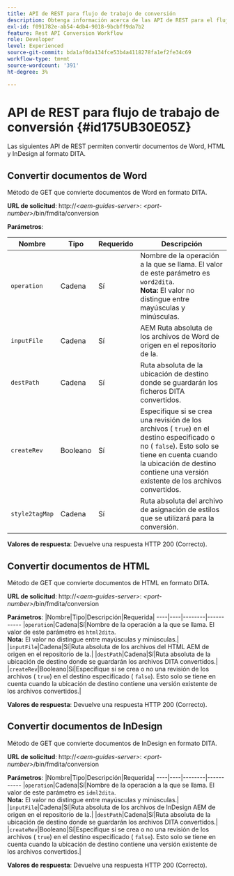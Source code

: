 ```yaml
---
title: API de REST para flujo de trabajo de conversión
description: Obtenga información acerca de las API de REST para el flujo de trabajo de conversión
exl-id: f091782e-ab54-4db4-9018-9bcbff9da7b2
feature: Rest API Conversion Workflow
role: Developer
level: Experienced
source-git-commit: bda1af0da134fce53b4a4118278fa1ef2fe34c69
workflow-type: tm+mt
source-wordcount: '391'
ht-degree: 3%

---
```


# API de REST para flujo de trabajo de conversión {#id175UB30E05Z}

Las siguientes API de REST permiten convertir documentos de Word, HTML y InDesign al formato DITA.

## Convertir documentos de Word

Método de GET que convierte documentos de Word en formato DITA.

**URL de solicitud**:
http://*&lt;aem-guides-server\>*: *&lt;port-number\>*/bin/fmdita/conversion

**Parámetros**:

| Nombre | Tipo | Requerido | Descripción |
|----|----|--------|-----------|
| ``operation`` | Cadena | Sí | Nombre de la operación a la que se llama. El valor de este parámetro es ``word2dita``. <br> **Nota:** El valor no distingue entre mayúsculas y minúsculas. |
| `inputFile` | Cadena | Sí | AEM Ruta absoluta de los archivos de Word de origen en el repositorio de la. |
| `destPath` | Cadena | Sí | Ruta absoluta de la ubicación de destino donde se guardarán los ficheros DITA convertidos. |
| `createRev` | Booleano | Sí | Especifique si se crea una revisión de los archivos \( `true`\) en el destino especificado o no \( `false`\). Esto solo se tiene en cuenta cuando la ubicación de destino contiene una versión existente de los archivos convertidos. |
| `style2tagMap` | Cadena | Sí | Ruta absoluta del archivo de asignación de estilos que se utilizará para la conversión. |

**Valores de respuesta**:
Devuelve una respuesta HTTP 200 \(Correcto\).

## Convertir documentos de HTML

Método de GET que convierte documentos de HTML en formato DITA.

**URL de solicitud**:
http://*&lt;aem-guides-server\>*: *&lt;port-number\>*/bin/fmdita/conversion

**Parámetros**:
|Nombre|Tipo|Descripción|Requerida|
----|----|--------|-----------
|`operation`|Cadena|Sí|Nombre de la operación a la que se llama. El valor de este parámetro es ``html2dita``. <br> **Nota:** El valor no distingue entre mayúsculas y minúsculas.|
|`inputFile`|Cadena|Sí|Ruta absoluta de los archivos del HTML AEM de origen en el repositorio de la.|
|`destPath`|Cadena|Sí|Ruta absoluta de la ubicación de destino donde se guardarán los archivos DITA convertidos.|
|`createRev`|Booleano|Sí|Especifique si se crea o no una revisión de los archivos \( `true`\) en el destino especificado \( `false`\). Esto solo se tiene en cuenta cuando la ubicación de destino contiene una versión existente de los archivos convertidos.|

**Valores de respuesta**:
Devuelve una respuesta HTTP 200 \(Correcto\).

## Convertir documentos de InDesign

Método de GET que convierte documentos de InDesign en formato DITA.

**URL de solicitud**:
http://*&lt;aem-guides-server\>*: *&lt;port-number\>*/bin/fmdita/conversion

**Parámetros**:
|Nombre|Tipo|Descripción|Requerida|
----|----|--------|-----------
|``operation``|Cadena|Sí|Nombre de la operación a la que se llama. El valor de este parámetro es ``idml2dita``. <br> **Nota:** El valor no distingue entre mayúsculas y minúsculas.|
|`inputFile`|Cadena|Sí|Ruta absoluta de los archivos de InDesign AEM de origen en el repositorio de la.|
|`destPath`|Cadena|Sí|Ruta absoluta de la ubicación de destino donde se guardarán los archivos DITA convertidos.|
|`createRev`|Booleano|Sí|Especifique si se crea o no una revisión de los archivos \( `true`\) en el destino especificado \( `false`\). Esto solo se tiene en cuenta cuando la ubicación de destino contiene una versión existente de los archivos convertidos.|

**Valores de respuesta**:
Devuelve una respuesta HTTP 200 \(Correcto\).
